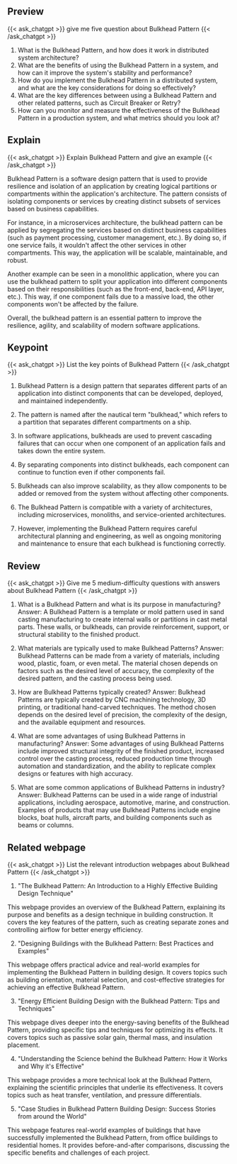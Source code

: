 ## Preview
{{< ask_chatgpt >}}
give me five question about Bulkhead Pattern
{{< /ask_chatgpt >}}



1. What is the Bulkhead Pattern, and how does it work in distributed system architecture?
2. What are the benefits of using the Bulkhead Pattern in a system, and how can it improve the system's stability and performance?
3. How do you implement the Bulkhead Pattern in a distributed system, and what are the key considerations for doing so effectively?
4. What are the key differences between using a Bulkhead Pattern and other related patterns, such as Circuit Breaker or Retry?
5. How can you monitor and measure the effectiveness of the Bulkhead Pattern in a production system, and what metrics should you look at?   

## Explain
{{< ask_chatgpt >}}
Explain Bulkhead Pattern and give an example
{{< /ask_chatgpt >}}



Bulkhead Pattern is a software design pattern that is used to provide resilience and isolation of an application by creating logical partitions or compartments within the application's architecture. The pattern consists of isolating components or services by creating distinct subsets of services based on business capabilities.

For instance, in a microservices architecture, the bulkhead pattern can be applied by segregating the services based on distinct business capabilities (such as payment processing, customer management, etc.). By doing so, if one service fails, it wouldn't affect the other services in other compartments. This way, the application will be scalable, maintainable, and robust.

Another example can be seen in a monolithic application, where you can use the bulkhead pattern to split your application into different components based on their responsibilities (such as the front-end, back-end, API layer, etc.). This way, if one component fails due to a massive load, the other components won't be affected by the failure.

Overall, the bulkhead pattern is an essential pattern to improve the resilience, agility, and scalability of modern software applications.   

## Keypoint
{{< ask_chatgpt >}}
List the key points of Bulkhead Pattern
{{< /ask_chatgpt >}}



1. Bulkhead Pattern is a design pattern that separates different parts of an application into distinct components that can be developed, deployed, and maintained independently.

2. The pattern is named after the nautical term "bulkhead," which refers to a partition that separates different compartments on a ship.

3. In software applications, bulkheads are used to prevent cascading failures that can occur when one component of an application fails and takes down the entire system.

4. By separating components into distinct bulkheads, each component can continue to function even if other components fail.

5. Bulkheads can also improve scalability, as they allow components to be added or removed from the system without affecting other components.

6. The Bulkhead Pattern is compatible with a variety of architectures, including microservices, monoliths, and service-oriented architectures.

7. However, implementing the Bulkhead Pattern requires careful architectural planning and engineering, as well as ongoing monitoring and maintenance to ensure that each bulkhead is functioning correctly.   

## Review
{{< ask_chatgpt >}}
Give me 5 medium-difficulty questions with answers about Bulkhead Pattern
{{< /ask_chatgpt >}}



1. What is a Bulkhead Pattern and what is its purpose in manufacturing?
Answer: A Bulkhead Pattern is a template or mold pattern used in sand casting manufacturing to create internal walls or partitions in cast metal parts. These walls, or bulkheads, can provide reinforcement, support, or structural stability to the finished product.

2. What materials are typically used to make Bulkhead Patterns?
Answer: Bulkhead Patterns can be made from a variety of materials, including wood, plastic, foam, or even metal. The material chosen depends on factors such as the desired level of accuracy, the complexity of the desired pattern, and the casting process being used.

3. How are Bulkhead Patterns typically created?
Answer: Bulkhead Patterns are typically created by CNC machining technology, 3D printing, or traditional hand-carved techniques. The method chosen depends on the desired level of precision, the complexity of the design, and the available equipment and resources.

4. What are some advantages of using Bulkhead Patterns in manufacturing?
Answer: Some advantages of using Bulkhead Patterns include improved structural integrity of the finished product, increased control over the casting process, reduced production time through automation and standardization, and the ability to replicate complex designs or features with high accuracy.

5. What are some common applications of Bulkhead Patterns in industry?
Answer: Bulkhead Patterns can be used in a wide range of industrial applications, including aerospace, automotive, marine, and construction. Examples of products that may use Bulkhead Patterns include engine blocks, boat hulls, aircraft parts, and building components such as beams or columns.   

## Related webpage
{{< ask_chatgpt >}}
List the relevant introduction webpages about Bulkhead Pattern
{{< /ask_chatgpt >}}



1. "The Bulkhead Pattern: An Introduction to a Highly Effective Building Design Technique"

This webpage provides an overview of the Bulkhead Pattern, explaining its purpose and benefits as a design technique in building construction. It covers the key features of the pattern, such as creating separate zones and controlling airflow for better energy efficiency.

2. "Designing Buildings with the Bulkhead Pattern: Best Practices and Examples"

This webpage offers practical advice and real-world examples for implementing the Bulkhead Pattern in building design. It covers topics such as building orientation, material selection, and cost-effective strategies for achieving an effective Bulkhead Pattern.

3. "Energy Efficient Building Design with the Bulkhead Pattern: Tips and Techniques"

This webpage dives deeper into the energy-saving benefits of the Bulkhead Pattern, providing specific tips and techniques for optimizing its effects. It covers topics such as passive solar gain, thermal mass, and insulation placement.

4. "Understanding the Science behind the Bulkhead Pattern: How it Works and Why it's Effective"

This webpage provides a more technical look at the Bulkhead Pattern, explaining the scientific principles that underlie its effectiveness. It covers topics such as heat transfer, ventilation, and pressure differentials.

5. "Case Studies in Bulkhead Pattern Building Design: Success Stories from around the World"

This webpage features real-world examples of buildings that have successfully implemented the Bulkhead Pattern, from office buildings to residential homes. It provides before-and-after comparisons, discussing the specific benefits and challenges of each project.   

